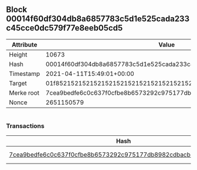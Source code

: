 ## Block 00014f60df304db8a6857783c5d1e525cada233c45cce0dc579f77e8eeb05cd5

Attribute | Value
--- | ---
Height | 10673
Hash | 00014f60df304db8a6857783c5d1e525cada233c45cce0dc579f77e8eeb05cd5
Timestamp | 2021-04-11T15:49:01+00:00
Target | 01f8521521521521521521521521521521521521521521521521521521521521
Merke root | 7cea9bedfe6c0c637f0cfbe8b6573292c975177db8982cdbacb1430c34ebcb2d
Nonce | 2651150579

```

```

### Transactions

Hash | Amount
--- | ---
[7cea9bedfe6c0c637f0cfbe8b6573292c975177db8982cdbacb1430c34ebcb2d](7cea9bedfe6c0c637f0cfbe8b6573292c975177db8982cdbacb1430c34ebcb2d.md) | 10.00000000 SKEPTI 
